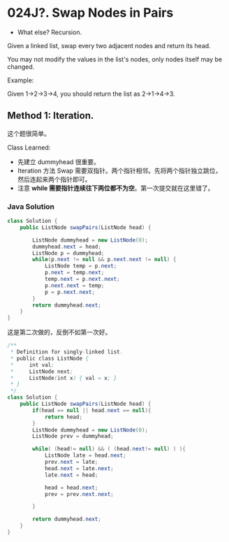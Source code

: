 # 024J?. Swap Nodes in Pairs

* What else? Recursion.


Given a linked list, swap every two adjacent nodes and return its head.

You may not modify the values in the list's nodes, only nodes itself may be changed.



Example:

Given 1->2->3->4, you should return the list as 2->1->4->3.

## Method 1: Iteration.
这个题很简单。

Class Learned:
* 先建立 dummyhead 很重要。
* Iteration 方法 Swap 需要双指针。两个指针相邻。先将两个指针独立跳位，然后连起来两个指针即可。
* 注意 **while 需要指针连续往下两位都不为空**。第一次提交就在这里错了。

### Java Solution
```java
class Solution {
    public ListNode swapPairs(ListNode head) {

        ListNode dummyhead = new ListNode(0);
        dummyhead.next = head;
        ListNode p = dummyhead;
        while(p.next != null && p.next.next != null) {
            ListNode temp = p.next;
            p.next = temp.next;
            temp.next = p.next.next;
            p.next.next = temp;
            p = p.next.next;
        }
        return dummyhead.next;
    }
}

```

这是第二次做的，反倒不如第一次好。
```java
/**
 * Definition for singly-linked list.
 * public class ListNode {
 *     int val;
 *     ListNode next;
 *     ListNode(int x) { val = x; }
 * }
 */
class Solution {
    public ListNode swapPairs(ListNode head) {
        if(head == null || head.next == null){
            return head;
        }
        ListNode dummyhead = new ListNode(0);
        ListNode prev = dummyhead;

        while( (head!= null) && ( (head.next!= null) ) ){
            ListNode late = head.next;
            prev.next = late;
            head.next = late.next;
            late.next = head;

            head = head.next;
            prev = prev.next.next;

        }

        return dummyhead.next;
    }
}
```
